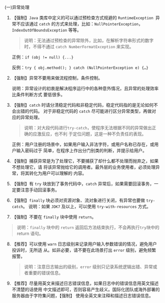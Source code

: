 (一)异常处理 

1. 【强制】`Java` 类库中定义的可以通过预检查方式规避的 `RuntimeException `异常不应该通过 `catch` 的方式来处理，比如：`NullPointerException`，`IndexOutOfBoundsException` 等等。 

   > 说明：无法通过预检查的异常除外，比如，在解析字符串形式的数字时，不得不通过 `catch NumberFormatException` 来实现。 

   正例：`if (obj != null) {...} `

   反例：`try { obj.method(); } catch (NullPointerException e) {…}`

2. 【强制】异常不要用来做流程控制，条件控制。 

   说明：异常设计的初衷是解决程序运行中的各种意外情况，且异常的处理效率比条件判断方式 要低很多。

3. 【强制】`catch` 时请分清稳定代码和非稳定代码，稳定代码指的是无论如何不会出错的代码。 对于非稳定代码的 `catch` 尽可能进行区分异常类型，再做对应的异常处理。 

   > 说明：对大段代码进行`try-catch`，使程序无法根据不同的异常做出正确的应激反应，也不利 于定位问题，这是一种不负责任的表现。 

   正例：用户注册的场景中，如果用户输入非法字符，或用户名称已存在，或用户输入密码过于 简单，在程序上作出分门别类的判断，并提示给用户。

4. 【强制】捕获异常是为了处理它，不要捕获了却什么都不处理而抛弃之，如果不想处理它，请 将该异常抛给它的调用者。最外层的业务使用者，必须处理异常，将其转化为用户可以理解的 内容。

5. 【强制】有 `try` 块放到了事务代码中，`catch` 异常后，如果需要回滚事务，一定要注意手动回滚事务。

6. 【强制】`finally` 块必须对资源对象、流对象进行关闭，有异常也要做 `try-catch`。 说明：如果 `JDK7` 及以上，可以使用 `try-with-resources` 方式。

7.  【强制】不要在 `finally` 块中使用 `return`。 

   > 说明：`finally` 块中的 `return` 返回后方法结束执行，不会再执行` try `块中的 return 语句。

8. 【推荐】可以使用 `warn` 日志级别来记录用户输入参数错误的情况，避免用户投诉时，无所适 从。如非必要，请不要在此场景打出 `error` 级别，避免频繁报警。 

   > 说明：注意日志输出的级别，`error` 级别只记录系统逻辑出错、异常或者重要的错误信息。

9. 【推荐】尽量用英文来描述日志错误信息，如果日志中的错误信息用英文描述不清楚的话使用 中文描述即可，否则容易产生歧义。国际化团队或海外部署的服务器由于字符集问题，【强制】 使用全英文来注释和描述日志错误信息。